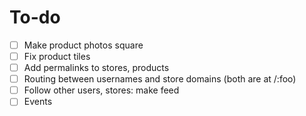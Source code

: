 # To-do

- [ ] Make product photos square
- [ ] Fix product tiles
- [ ] Add permalinks to stores, products
- [ ] Routing between usernames and store domains (both are at /:foo)
- [ ] Follow other users, stores: make feed
- [ ] Events
